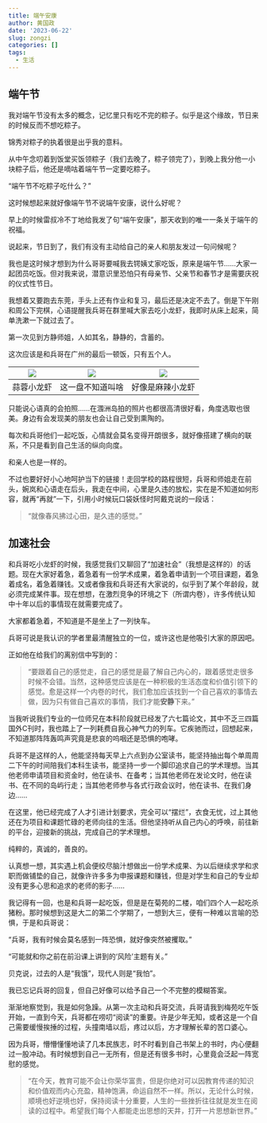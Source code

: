 ```yaml
---
title: 端午安康
author: 黄国政
date: '2023-06-22'
slug: zongzi
categories: []
tags:
  - 生活
---
```


<!--more-->

## 端午节

我对端午节没有太多的概念，记忆里只有吃不完的粽子。似乎是这个缘故，节日来的时候反而不想吃粽子。

锦秀对粽子的执着很是出乎我的意料。

从中午念叨着到饭堂买饭领粽子（我们去晚了，粽子领完了），到晚上我分他一小块粽子后，他还是嘀咕着端午节一定要吃粽子。

“端午节不吃粽子吃什么？”

这时候想起来就好像端午节不说端午安康，说什么好呢？

早上的时候雷叔冷不丁地给我发了句“端午安康”，那天收到的唯一一条关于端午的祝福。

说起来，节日到了，我们有没有主动给自己的亲人和朋友发过一句问候呢？

我也是这时候才想到为什么哥哥要喊我去锷姨丈家吃饭，原来是端午节……大家一起团员吃饭。但对我来说，潜意识里恐怕只有母亲节、父亲节和春节才是需要庆祝的仪式性节日。

我想着又要跑去东莞，手头上还有作业和复习，最后还是决定不去了。倒是下午刚和周公下完棋，心语提醒我兵哥在群里喊大家去吃小龙虾，我即时从床上起来，简单洗漱一下就过去了。

第一次见到方静师姐，人如其名，静静的，含蓄的。

这次应该是和兵哥在广州的最后一顿饭，只有五个人。

|![](/images/posts/2023/06/06-22-xiao-long-xia.jpg)|![](/images/posts/2023/06/06-22-xiao-long-xia3.jpg)|![](/images/posts/2023/06/06-22-xiao-long-xia2.jpg)|
|:-:|:-:|:-:|
|蒜蓉小龙虾|这一盘不知道叫啥|好像是麻辣小龙虾|

只能说心语真的会拍照……在涠洲岛拍的照片也都很高清很好看，角度选取也很美。身边有会发现美的朋友也会让自己受到熏陶的。

每次和兵哥他们一起吃饭，心情就会莫名变得开朗很多，就好像搭建了横向的联系，不只是看到自己生活的纵向向度。

和亲人也是一样的。

不过也要好好小心地呵护当下的链接！走回学校的路程很短，兵哥和师姐走在前头，婉岚和心语走在后头，我走在中间，心里是久违的放松，实在是不知道如何形容，就再“再就”一下，引用小时候玩口袋妖怪时阿戴克说的一段话：

> “就像春风拂过心田，是久违的感觉。”

## 加速社会

和兵哥吃小龙虾的时候，我感觉我们又聊回了“加速社会”（我想是这样的）的话题。现在大家好着急，着急着有一份学术成果，着急着申请到一个项目课题，着急着成名，着急着赚钱。又或者像我和兵哥还有大家说的，似乎到了某个年龄段，就必须完成某件事。现在想想，在激烈竞争的环境之下（所谓内卷），许多传统认知中十年以后的事情现在就需要完成了。

大家都着急着，不知道是不是坐上了一列快车。

兵哥可说是我认识的学者里最清醒独立的一位，或许这也是他吸引大家的原因吧。

正如他在给我们的离别信中写到的：

> “要跟着自己的感觉走，自己的感觉是最了解自己内心的，跟着感觉走很多时候不会错。当然，这种感觉应该是在一种积极的生活态度和价值引领下的感觉。愈是这样一个内卷的时代，我们愈加应该找到一个自己喜欢的事情去做，因为只有做自己喜欢的事情，我们才能**安静**下来。”

当我听说我们专业的一位师兄在本科阶段就已经发了六七篇论文，其中不乏三四篇国外C刊时，我也踏上了一列耗费自我心神气力的列车。它疾驰而过，回想起来，不知道那阵阵轰鸣声究竟是悲哀的呜咽还是恐惧的咆哮。

兵哥不是这样的人，他能坚持每天早上六点到办公室读书，能坚持抽出每个单周周二下午的时间陪我们本科生读书，能坚持一步一个脚印追求自己的学术理想。当其他老师申请项目和资金时，他在读书、在备考；当其他老师在发论文时，他在读书、在不同的岛屿行走；当其他老师参与各式行政会议时，他在读书、在我们身边……

在这里，他已经完成了人才引进计划要求，完全可以“摆烂”，衣食无忧，过上其他还在为项目和课题忙碌的老师向往的生活。但他坚持听从自己内心的呼唤，前往新的平台，迎接新的挑战，完成自己的学术理想。

纯粹的，真诚的，善良的。

认真想一想，其实遇上机会便绞尽脑汁想做出一份学术成果、为以后继续求学和求职而做铺垫的自己，就像许许多多为申报课题和赚钱，但是对学生和自己的专业却没有更多心思和追求的老师的影子……

我记得有一回，也是和兵哥一起吃饭，但是是在菊苑的二楼，咱们四个人一起吃杀猪粉。那时候想到这是大二的第二个学期了，一想到大三，便有一种难以言喻的恐惧，于是和兵哥说：

“兵哥，我有时候会莫名感到一阵恐惧，就好像突然被攫取。”

“可能就和你之前在前沿课上讲到的‘风险’主题有关。”

贝克说，过去的人是“我饿”，现代人则是“我怕”。

我已忘记兵哥的回复，但自己好像可以给予自己一个不完整的模糊答案。

渐渐地察觉到，我是如何急躁。从第一次主动和兵哥交流，兵哥请我到梅苑吃午饭开始，一直到今天，兵哥都在唠叨“阅读”的重要。许是少年无知，或者这是一个自己需要缓慢挨捶的过程，头撞南墙以后，疼过以后，方才理解长辈的苦口婆心。

因为兵哥，懵懵懂懂地读了几本民族志，时不时看到自己书架上的书时，内心便翻过一股冲动。有时候想到自己一无所有，但是还有很多书时，心里竟会泛起一阵宽慰的感觉。

> “在今天，教育可能不会让你荣华富贵，但是你绝对可以因教育传递的知识和价值观而内心充盈，精神饱满，命运自然不一样。所以，无论什么时候，顺境也好逆境也好，保持阅读十分重要，人生的一些挫折往往就是发生在阅读的过程中。希望我们每个人都能走出思想的天井，打开一片思想新世界。”